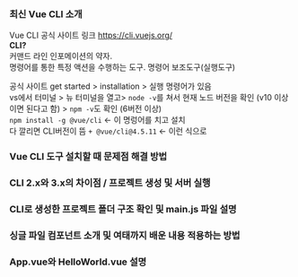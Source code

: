 ### 최신 Vue CLI 소개
Vue CLI 공식 사이트 링크   https://cli.vuejs.org/       
**CLI?**    
커맨드 라인 인포메이션의 약자.   
명령어를 통한 특정 액션을 수행하는 도구. 명령어 보조도구(실행도구)   
   
공식 사이트 get started > installation > 실행 명령어가 있음    
vs에서 터미널 > 뉴 터미널을 열고> `node -v`를 쳐서 현재 노드 버전을 확인 (v10 이상이면 된다고 함) > `npm -v`도 확인 (6버전 이상)   
`npm install -g @vue/cli` <- 이 명렁어를 치고 설치   
다 깔리면 CLI버전이 뜸 `+ @vue/cli@4.5.11` <- 이런 식으로

### Vue CLI 도구 설치할 때 문제점 해결 방법

### CLI 2.x와 3.x의 차이점 / 프로젝트 생성 및 서버 실행

### CLI로 생성한 프로젝트 폴더 구조 확인 및 main.js 파일 설명

### 싱글 파일 컴포넌트 소개 및 여태까지 배운 내용 적용하는 방법

### App.vue와 HelloWorld.vue 설명
